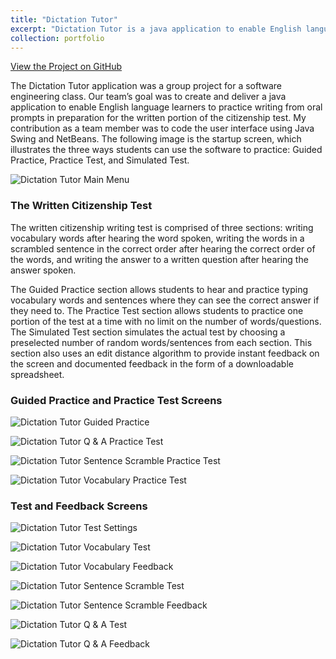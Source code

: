 ```yaml
---
title: "Dictation Tutor"
excerpt: "Dictation Tutor is a java application to enable English language learners to practice writing from oral prompts in preparation for the written portion of the citizenship test.<br/><img src='/images/MainMenu.png'>"
collection: portfolio
---
```


<a href="https://github.com/lisaover/DictationTutor">View the Project on GitHub</a>

The Dictation Tutor application was a group project for a software engineering class. Our team’s goal was to create and deliver a java application to enable English language learners to practice writing from oral prompts in preparation for the written portion of the citizenship test. My contribution as a team member was to code the user interface using Java Swing and NetBeans. The following image is the startup screen, which illustrates the three ways students can use the software to practice: Guided Practice, Practice Test, and Simulated Test.

![Dictation Tutor Main Menu](/images/MainMenu.png)

### The Written Citizenship Test

The written citizenship writing test is comprised of three sections: writing vocabulary words after hearing the word spoken, writing the words in a scrambled sentence in the correct order after hearing the correct order of the words, and writing the answer to a written question after hearing the answer spoken.

The Guided Practice section allows students to hear and practice typing vocabulary words and sentences where they can see the correct answer if they need to. The Practice Test section allows students to practice one portion of the test at a time with no limit on the number of words/questions. The Simulated Test section simulates the actual test by choosing a preselected number of random words/sentences from each section. This section also uses an edit distance algorithm to provide instant feedback on the screen and documented feedback in the form of a downloadable spreadsheet.

### Guided Practice and Practice Test Screens

![Dictation Tutor Guided Practice](/images/Guided-Practice.png)

![Dictation Tutor Q & A Practice Test](/images/Q-n-A-Practice.png)

![Dictation Tutor Sentence Scramble Practice Test](/images/Sentence-Scramble-Practice.png)

![Dictation Tutor Vocabulary Practice Test](/images/Vocabulary-Practice.png)
            
### Test and Feedback Screens

![Dictation Tutor Test Settings](/images/Settings.png)

![Dictation Tutor Vocabulary Test](/images/Vocabulary-Test.png)

![Dictation Tutor Vocabulary Feedback](/images/Vocabulary-Feedback.png)

![Dictation Tutor Sentence Scramble Test](/images/Sentence-Scramble-Test.png)

![Dictation Tutor Sentence Scramble Feedback](/images/Sentence-Scramble-Feedback.png)

![Dictation Tutor Q & A Test](/images/Q-n-A-Test.png)

![Dictation Tutor Q & A Feedback](/images/Q-n-A-Feedback.png)
